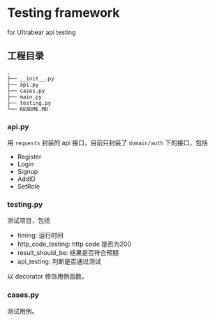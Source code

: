 # Testing framework
for Ultrabear api testing

## 工程目录
```
.
├── __init__.py
├── api.py
├── cases.py
├── main.py
├── testing.py
└── README.MD
```

### api.py

用 `requests` 封装的 api 接口，目前只封装了 `domain/auth` 下的接口，包括
- Register
- Login
- Signup
- AddID
- SetRole

### testing.py

测试项目，包括
- timing: 运行时间
- http_code_testing: http code 是否为200
- result_should_be: 结果是否符合预期
- api_testing: 判断是否通过测试

以 decorator 修饰用例函数。

### cases.py

测试用例。
